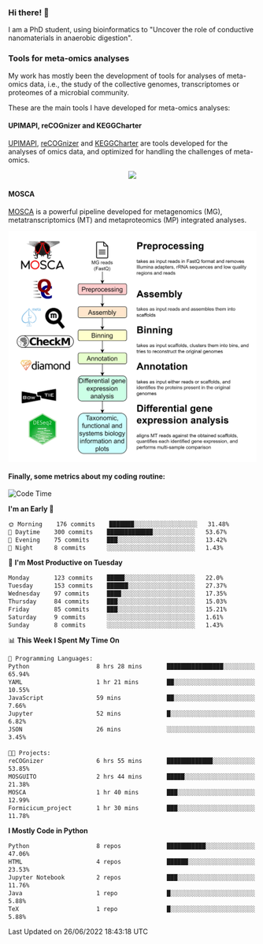 ### Hi there! 👋

I am a PhD student, using bioinformatics to "Uncover the role of conductive nanomaterials in anaerobic digestion".

### Tools for meta-omics analyses

My work has mostly been the development of tools for analyses of meta-omics data, i.e., the study of the collective genomes, transcriptomes or proteomes of a microbial community.

These are the main tools I have developed for meta-omics analyses:

#### UPIMAPI, reCOGnizer and KEGGCharter

[UPIMAPI](https://github.com/iquasere/UPIMAPI), [reCOGnizer](https://github.com/iquasere/reCOGnizer) and [KEGGCharter](https://github.com/iquasere/KEGGCharter) are tools developed for the analyses of omics data, and optimized for handling the challenges of meta-omics.

<p align="center">
    <img src="assets/annotation_paper.png">
</p>

#### MOSCA

[MOSCA](https://github.com/iquasere/MOSCA) is a powerful pipeline developed for metagenomics (MG), metatranscriptomics (MT) and metaproteomics (MP) integrated analyses.

<p align="center">
    <img src="assets/mosca_workflow.png" align="center" width="700">
</p>


#### Finally, some metrics about my coding routine:

<!--START_SECTION:waka-->
![Code Time](http://img.shields.io/badge/Code%20Time-0%20secs-blue)

**I'm an Early 🐤** 

```text
🌞 Morning    176 commits    ███████░░░░░░░░░░░░░░░░░░   31.48% 
🌆 Daytime    300 commits    █████████████░░░░░░░░░░░░   53.67% 
🌃 Evening    75 commits     ███░░░░░░░░░░░░░░░░░░░░░░   13.42% 
🌙 Night      8 commits      ░░░░░░░░░░░░░░░░░░░░░░░░░   1.43%

```
📅 **I'm Most Productive on Tuesday** 

```text
Monday       123 commits    █████░░░░░░░░░░░░░░░░░░░░   22.0% 
Tuesday      153 commits    ██████░░░░░░░░░░░░░░░░░░░   27.37% 
Wednesday    97 commits     ████░░░░░░░░░░░░░░░░░░░░░   17.35% 
Thursday     84 commits     ███░░░░░░░░░░░░░░░░░░░░░░   15.03% 
Friday       85 commits     ███░░░░░░░░░░░░░░░░░░░░░░   15.21% 
Saturday     9 commits      ░░░░░░░░░░░░░░░░░░░░░░░░░   1.61% 
Sunday       8 commits      ░░░░░░░░░░░░░░░░░░░░░░░░░   1.43%

```


📊 **This Week I Spent My Time On** 

```text
💬 Programming Languages: 
Python                   8 hrs 28 mins       ████████████████░░░░░░░░░   65.94% 
YAML                     1 hr 21 mins        ██░░░░░░░░░░░░░░░░░░░░░░░   10.55% 
JavaScript               59 mins             ██░░░░░░░░░░░░░░░░░░░░░░░   7.66% 
Jupyter                  52 mins             █░░░░░░░░░░░░░░░░░░░░░░░░   6.82% 
JSON                     26 mins             ░░░░░░░░░░░░░░░░░░░░░░░░░   3.45%

🐱‍💻 Projects: 
reCOGnizer               6 hrs 55 mins       █████████████░░░░░░░░░░░░   53.85% 
MOSGUITO                 2 hrs 44 mins       █████░░░░░░░░░░░░░░░░░░░░   21.38% 
MOSCA                    1 hr 40 mins        ███░░░░░░░░░░░░░░░░░░░░░░   12.99% 
Formicicum_project       1 hr 30 mins        ███░░░░░░░░░░░░░░░░░░░░░░   11.78%

```

**I Mostly Code in Python** 

```text
Python                   8 repos             ███████████░░░░░░░░░░░░░░   47.06% 
HTML                     4 repos             ██████░░░░░░░░░░░░░░░░░░░   23.53% 
Jupyter Notebook         2 repos             ███░░░░░░░░░░░░░░░░░░░░░░   11.76% 
Java                     1 repo              █░░░░░░░░░░░░░░░░░░░░░░░░   5.88% 
TeX                      1 repo              █░░░░░░░░░░░░░░░░░░░░░░░░   5.88%

```



 Last Updated on 26/06/2022 18:43:18 UTC
<!--END_SECTION:waka-->
